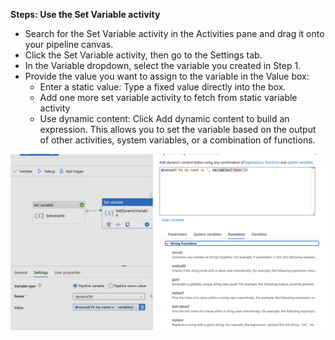 **Steps: Use the Set Variable activity**


- Search for the Set Variable activity in the Activities pane and drag it onto your pipeline canvas. 
- Click the Set Variable activity, then go to the Settings tab. 
- In the Variable dropdown, select the variable you created in Step 1. 
- Provide the value you want to assign to the variable in the Value box:
  - Enter a static value: Type a fixed value directly into the box. 
  - Add one more set variable activity to fetch from static variable activity
  - Use dynamic content: Click Add dynamic content to build an expression. This allows you to set the variable based on the output of other activities, system variables, or a combination of functions.

<img width=900 alt='dynamic' src=https://github.com/rajeshreddy185/polls/blob/main/mysite3-20210509T044718Z-001/mysite3/Screenshot%202025-09-15%20at%209.25.50%20PM.png />
